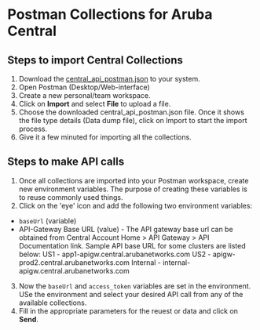 # Postman Collections for Aruba Central

## [](https://github.com/aruba/aaruba-postman-collections/central#steps-to-import-central-collections) Steps to import Central Collections

1) Download the [central_api_postman.json]() to your system.
2) Open Postman (Desktop/Web-interface)
3) Create a new personal/team workspace.
4) Click on **Import** and select **File** to upload a file.
5) Choose the downloaded central_api_postman.json file. Once it shows the file type details (Data dump file), click on Import to start the import process.
6) Give it a few minuted for importing all the collections.


## [](https://github.com/aruba/aaruba-postman-collections/central#steps-to-make-api-calls) Steps to make API calls

1) Once all collections are imported into your Postman workspace, create new environment variables. The purpose of creating these variables is to reuse commonly used things.
2) Click on the 'eye' icon and add the following two environment variables:
- `baseUrl` (variable)
- API-Gateway Base URL (value) - The API gateway base url can be obtained from Central Account Home > API Gateway > API Documentation link. Sample API base URL for some clusters are listed below:
US1 - app1-apigw.central.arubanetworks.com
US2 - apigw-prod2.central.arubanetworks.com
Internal - internal-apigw.central.arubanetworks.com

3) Now the `baseUrl` and `access_token` variables are set in the environment. USe the environment and select your desired API call from any of the available collections.
4) Fill in the appropriate parameters for the reuest or data and click on **Send**.
